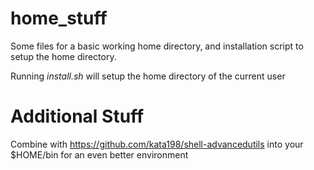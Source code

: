 # home\_stuff

Some files for a basic working home directory, and installation script to setup the home directory.

Running *install.sh* will setup the home directory of the current user


Additional Stuff
================

Combine with https://github.com/kata198/shell-advancedutils into your $HOME/bin for an even better environment
